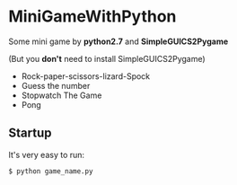 # MiniGameWithPython
Some mini game by **python2.7** and **SimpleGUICS2Pygame**

(But you **don't** need to install SimpleGUICS2Pygame)

- Rock-paper-scissors-lizard-Spock
- Guess the number
- Stopwatch The Game
- Pong

## Startup
It's very easy to run:
```
$ python game_name.py
```

